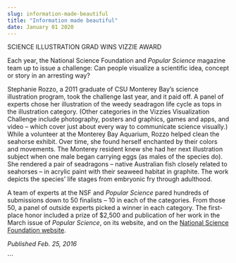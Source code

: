 ```yaml
---
slug: information-made-beautiful
title: "Information made beautiful"
date: January 01 2020
---
```


  
<p>SCIENCE ILLUSTRATION GRAD WINS VIZZIE AWARD</p>
<p>
  Each year, the National Science Foundation and
  <em>Popular Science</em> magazine team up to issue a challenge: Can people
  visualize a scientific idea, concept or story in an arresting way?
</p>
<p>
  Stephanie Rozzo, a 2011 graduate of CSU Monterey Bay’s science illustration
  program, took the challenge last year, and it paid off. A panel of experts
  chose her illustration of the weedy seadragon life cycle as tops in the
  illustration category. &#40;Other categories in the Vizzies Visualization
  Challenge include photography, posters and graphics, games and apps, and video
  – which cover just about every way to communicate science visually.&#41; While
  a volunteer at the Monterey Bay Aquarium, Rozzo helped clean the seahorse
  exhibit. Over time, she found herself enchanted by their colors and movements.
  The Monterey resident knew she had her next illustration subject when one male
  began carrying eggs &#40;as males of the species do&#41;. She rendered a pair
  of seadragons – native Australian fish closely related to seahorses – in
  acrylic paint with their seaweed habitat in graphite. The work depicts the
  species’ life stages from embryonic fry through adulthood.
</p>
<p>
  A team of experts at the NSF and <em>Popular Science</em> pared hundreds of
  submissions down to 50 finalists – 10 in each of the categories. From those
  50, a panel of outside experts picked a winner in each category. The
  first&#45;place honor included a prize of $2,500 and publication of her work
  in the March issue of <em>Popular Science</em>, on its website, and on the
  <a href="https://nsf.gov/news/vizzies">National Science Foundation website</a>.
</p>
<p><em>Published Feb. 25, 2016</em></p>
```
